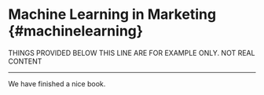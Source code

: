 
# Machine Learning in Marketing {#machinelearning}


THINGS PROVIDED BELOW THIS LINE ARE FOR EXAMPLE ONLY. NOT REAL CONTENT

***

We have finished a nice book.
